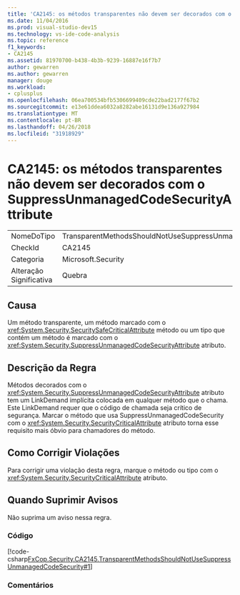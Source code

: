 ```yaml
---
title: 'CA2145: os métodos transparentes não devem ser decorados com o SuppressUnmanagedCodeSecurityAttribute'
ms.date: 11/04/2016
ms.prod: visual-studio-dev15
ms.technology: vs-ide-code-analysis
ms.topic: reference
f1_keywords:
- CA2145
ms.assetid: 81970700-b438-4b3b-9239-16887e16f7b7
author: gewarren
ms.author: gewarren
manager: douge
ms.workload:
- cplusplus
ms.openlocfilehash: 06ea700534bfb5306699409cde22bad2177f67b2
ms.sourcegitcommit: e13e61ddea6032a8282abe16131d9e136a927984
ms.translationtype: MT
ms.contentlocale: pt-BR
ms.lasthandoff: 04/26/2018
ms.locfileid: "31918929"
---
```

# <a name="ca2145-transparent-methods-should-not-be-decorated-with-the-suppressunmanagedcodesecurityattribute"></a>CA2145: os métodos transparentes não devem ser decorados com o SuppressUnmanagedCodeSecurityAttribute
|||
|-|-|
|NomeDoTipo|TransparentMethodsShouldNotUseSuppressUnmanagedCodeSecurity|
|CheckId|CA2145|
|Categoria|Microsoft.Security|
|Alteração Significativa|Quebra|

## <a name="cause"></a>Causa
 Um método transparente, um método marcado com o <xref:System.Security.SecuritySafeCriticalAttribute> método ou um tipo que contém um método é marcado com o <xref:System.Security.SuppressUnmanagedCodeSecurityAttribute> atributo.

## <a name="rule-description"></a>Descrição da Regra
 Métodos decorados com o <xref:System.Security.SuppressUnmanagedCodeSecurityAttribute> atributo tem um LinkDemand implícita colocada em qualquer método que o chama. Este LinkDemand requer que o código de chamada seja crítico de segurança. Marcar o método que usa SuppressUnmanagedCodeSecurity com o <xref:System.Security.SecurityCriticalAttribute> atributo torna esse requisito mais óbvio para chamadores do método.

## <a name="how-to-fix-violations"></a>Como Corrigir Violações
 Para corrigir uma violação desta regra, marque o método ou tipo com o <xref:System.Security.SecurityCriticalAttribute> atributo.

## <a name="when-to-suppress-warnings"></a>Quando Suprimir Avisos
 Não suprima um aviso nessa regra.

### <a name="code"></a>Código
 [!code-csharp[FxCop.Security.CA2145.TransparentMethodsShouldNotUseSuppressUnmanagedCodeSecurity#1](../code-quality/codesnippet/CSharp/ca2145-transparent-methods-should-not-be-decorated-with-the-suppressunmanagedcodesecurityattribute_1.cs)]

### <a name="comments"></a>Comentários